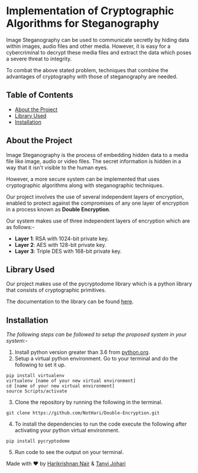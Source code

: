 
# Implementation of Cryptographic Algorithms for Steganography

Image Steganography can be used to communicate secretly by hiding data within images, audio files and other media. However, it is easy for a cybercriminal to decrypt these media files and extract the data which poses a severe threat to integrity.

To combat the above stated problem, techniques that combine the advantages of cryptography with those of steganography are needed. 



## Table of Contents
- [About the Project](#about-the-project)
- [Library Used](#library-used)
- [Installation](#installation)

## About the Project

Image Steganography is the process of embedding hidden data to a media file like image, audio or video files. The secret information is hidden in a way that it isn't visible to the human eyes.

However, a more secure system can be implemented that uses cryptographic algorithms along with steganographic techniques.

Our project involves the use of several independent layers of encryption, enabled to protect against the compromises of any one layer of encryption in a process known as **Double Encryption**.

Our system makes use of three independent layers of encryption which are as follows:-
- **Layer 1**: RSA with 1024-bit private key.
- **Layer 2**: AES with 128-bit private key.
- **Layer 3**: Triple DES with 168-bit private key.


## Library Used

Our project makes use of the pycryptodome library which is a python library that consists of cryptographic primitives.

The documentation to the library can be found [here](https://pycryptodome.readthedocs.io/en/latest/src/introduction.html).

## Installation

_The following steps can be followed to setup the proposed system in your system:-_

1. Install python version greater than 3.6 from [python.org](https://www.python.org/).
2. Setup a virtual python environment. Go to your terminal and do the following to set it up.
```
pip install virtualenv
virtualenv [name of your new virtual environment]
cd [name of your new virtual environment]
source Scripts/activate
```
3. Clone the repository by running the following in the terminal.
```
git clone https://github.com/NotHari/Double-Encryption.git
```
4. To install the dependencies to run the code execute the following after activating your python virtual environment.
```
pip install pycryptodome
```
5. Run code to see the output on your terminal.


Made with ❤ by [Harikrishnan Nair](https://github.com/NotHari) &  [Tanvi Johari](https://github.com/TJ202)

